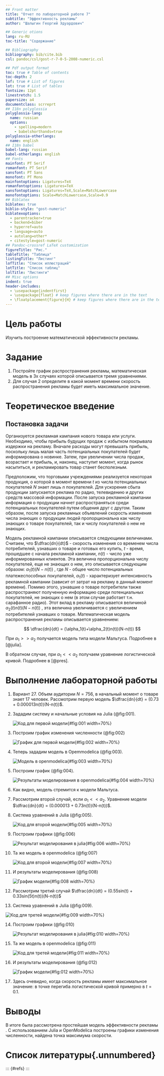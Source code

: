 ```yaml
---
## Front matter
title: "Отчет по лабораторной работе 7"
subtitle: "Эффективность рекламы"
author: "Шалыгин Георгий Эдуардович"

## Generic otions
lang: ru-RU
toc-title: "Содержание"

## Bibliography
bibliography: bib/cite.bib
csl: pandoc/csl/gost-r-7-0-5-2008-numeric.csl

## Pdf output format
toc: true # Table of contents
toc-depth: 2
lof: true # List of figures
lot: true # List of tables
fontsize: 12pt
linestretch: 1.5
papersize: a4
documentclass: scrreprt
## I18n polyglossia
polyglossia-lang:
  name: russian
  options:
	- spelling=modern
	- babelshorthands=true
polyglossia-otherlangs:
  name: english
## I18n babel
babel-lang: russian
babel-otherlangs: english
## Fonts
mainfont: PT Serif
romanfont: PT Serif
sansfont: PT Sans
monofont: PT Mono
mainfontoptions: Ligatures=TeX
romanfontoptions: Ligatures=TeX
sansfontoptions: Ligatures=TeX,Scale=MatchLowercase
monofontoptions: Scale=MatchLowercase,Scale=0.9
## Biblatex
biblatex: true
biblio-style: "gost-numeric"
biblatexoptions:
  - parentracker=true
  - backend=biber
  - hyperref=auto
  - language=auto
  - autolang=other*
  - citestyle=gost-numeric
## Pandoc-crossref LaTeX customization
figureTitle: "Рис."
tableTitle: "Таблица"
listingTitle: "Листинг"
lofTitle: "Список иллюстраций"
lotTitle: "Список таблиц"
lolTitle: "Листинги"
## Misc options
indent: true
header-includes:
  - \usepackage{indentfirst}
  - \usepackage{float} # keep figures where there are in the text
  - \floatplacement{figure}{H} # keep figures where there are in the text
---
```


# Цель работы

Изучить построение математической эффективности рекламы.

# Задание

1. Постройте график распространения рекламы, математическая модель в 3х случаях которой описывается тремя уравнениями.
2. Для случая 2 определите в какой момент времени скорость распространения рекламы будет иметь максимальное значение.

# Теоретическое введение

## Постановка задачи
Организуется рекламная кампания нового товара или услуги. Необходимо,
чтобы прибыль будущих продаж с избытком покрывала издержки на рекламу.
Вначале расходы могут превышать прибыль, поскольку лишь малая часть
потенциальных покупателей будет информирована о новинке. Затем, при
увеличении числа продаж, возрастает и прибыль, и, наконец, наступит момент,
когда рынок насытиться, и рекламировать товар станет бесполезным.

Предположим, что торговыми учреждениями реализуется некоторая
продукция, о которой в момент времени $t$ из числа потенциальных покупателей $N$ знает лишь $n$ покупателей. Для ускорения сбыта продукции запускается реклама по радио, телевидению и других средств массовой информации. После запуска рекламной кампании информация о продукции начнет распространяться среди потенциальных покупателей путем общения друг с другом. Таким образом, после запуска рекламных объявлений скорость изменения числа знающих о продукции людей пропорциональна как числу знающих о товаре покупателей, так и числу
покупателей о нем не знающих.

Модель рекламной кампании описывается следующими величинами.
Считаем, что $\dfrac{dn}{dt}$ - скорость изменения со временем числа потребителей, узнавших о товаре и готовых его купить, $t$ - время, прошедшее с начала рекламной
кампании, $n(t )$ - число уже информированных клиентов. Эта величина
пропорциональна числу покупателей, еще не знающих о нем, это описывается
следующим образом: $\alpha_1(t)(N-n(t))$ , где $N$ - общее число потенциальных платежеспособных покупателей, $\alpha_1(t)$ - характеризует интенсивность рекламной кампании (зависит от затрат на рекламу в данный момент времени).
Помимо этого, узнавшие о товаре потребители также распространяют полученную информацию среди потенциальных покупателей, не знающих о нем (в этом случае работает т.н. сарафанное радио). Этот вклад в рекламу описывается величиной $\alpha_2(t)n(t)(N-n(t))$ , эта величина увеличивается с увеличением потребителей узнавших о товаре. Математическая модель распространения рекламы описывается
уравнением:

$$
\dfrac{dn}{dt} = (\alpha_1(t)+\alpha_2(t)n(t))(N-n(t))
$$

При $\alpha_1 >> \alpha_2$ получается модель типа модели Мальтуса. Подробнее в [@julia].

В обратном случае, при $\alpha_1 << \alpha_2$ получаем уравнение логистической кривой.  Подробнее в [@pres].

# Выполнение лабораторной работы

1. Вариант 27. Объем аудитории $N=756$, в начальный момент о товаре знает 17 человек. Рассмотрим первую модель $\dfrac{dn}{dt} = (0.73 + 0.000013n(t))(N-n(t))$.

2. Зададим систему и начальные условия на Julia (@fig:001).

   ![Код для первой модели](image\j1c.PNG){#fig:001 width=70%}

3. Построим график изменения численности (@fig:002)

   ![График для первой модели](image\j1.PNG){#fig:002 width=70%}

4. Теперь зададим модель в Opemmodelica (@fig:003).

   ![Модель в openmodelica](image\om1c.PNG){#fig:003 width=70%}

5. Построим график (@fig:004).

   ![Результаты моделирования в openmodelica](image\om1.PNG){#fig:004 width=70%}
   
6. Как видно, модель стремится к модели Мальтуса.

7. Рассмотрим второй случай, если $\alpha_1 << \alpha_2$. Уравнение модели $\dfrac{dn}{dt} = (0.000013 + 0.73n(t))(N-n(t))$.

8. Система уравнений в Julia (@fig:005).

   ![Код для второй модели](image\j2c.PNG){#fig:005 width=70%}

9. Построим графики (@fig:006)

    ![Результат моделирования в julia](image\j2.PNG){#fig:006 width=70%}

10. Та же модель в openmodelica (@fig:007)

    ![Код для второй модели](image\om2c.PNG){#fig:007 width=70%}

11. И результаты моделирования (@fig:008)

    ![График модели](image\om2.PNG){#fig:008 width=70%}
    
12. Рассмотрим третий случай $\dfrac{dn}{dt} = (0.55sin(t) + 0.33sin(5t)n(t))(N-n(t))$

13. Система уравнений в Julia (@fig:009).

   ![Код для третей модели](image\j3c.PNG){#fig:009 width=70%}

14. Построим графики (@fig:010)

    ![Результат моделирования в julia](image\j3.PNG){#fig:010 width=70%}

15. Та же модель в openmodelica (@fig:011)

    ![Код для третей модели](image\om3c.PNG){#fig:011 width=70%}

16. И результаты моделирования (@fig:012)

    ![График модели](image\om3.PNG){#fig:012 width=70%}
    
17. Здесь очевидно, когда скорость рекламы имеет максимальное значение: в точке перегиба логистической кривой примерно в $t = 0.1$.

# Выводы

В итоге была рассмотрена простейшая модель эффективности рекламы . С использованием Julia и OpenModelica построены графики изменения численности, найдена точка максимума скорости.

# Список литературы{.unnumbered}

::: {#refs}
:::
